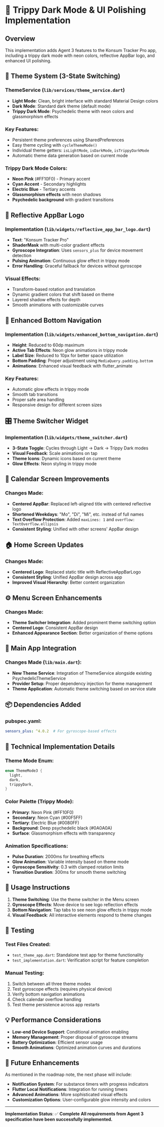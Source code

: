 # 🌈 Trippy Dark Mode & UI Polishing Implementation

## Overview
This implementation adds Agent 3 features to the Konsum Tracker Pro app, including a trippy dark mode with neon colors, reflective AppBar logo, and enhanced UI polishing.

## 🌌 Theme System (3-State Switching)

### ThemeService (`lib/services/theme_service.dart`)
- **Light Mode**: Clean, bright interface with standard Material Design colors
- **Dark Mode**: Standard dark theme (default mode)
- **Trippy Dark Mode**: Psychedelic theme with neon colors and glassmorphism effects

### Key Features:
- Persistent theme preferences using SharedPreferences
- Easy theme cycling with `cycleThemeMode()`
- Individual theme getters: `isLightMode`, `isDarkMode`, `isTrippyDarkMode`
- Automatic theme data generation based on current mode

### Trippy Dark Mode Colors:
- **Neon Pink** (#FF10F0) - Primary accent
- **Cyan Accent** - Secondary highlights
- **Electric Blue** - Tertiary accents
- **Glassmorphism effects** with neon shadows
- **Psychedelic background** with gradient transitions

## 🔮 Reflective AppBar Logo

### Implementation (`lib/widgets/reflective_app_bar_logo.dart`)
- **Text**: "Konsum Tracker Pro"
- **ShaderMask** with multi-color gradient effects
- **Gyroscope Integration**: Uses `sensors_plus` for device movement detection
- **Pulsing Animation**: Continuous glow effect in trippy mode
- **Error Handling**: Graceful fallback for devices without gyroscope

### Visual Effects:
- Transform-based rotation and translation
- Dynamic gradient colors that shift based on theme
- Layered shadow effects for depth
- Smooth animations with customizable curves

## 📱 Enhanced Bottom Navigation

### Implementation (`lib/widgets/enhanced_bottom_navigation.dart`)
- **Height**: Reduced to 60dp maximum
- **Active Tab Effects**: Neon glow animations in trippy mode
- **Label Size**: Reduced to 10px for better space utilization
- **Bottom Padding**: Proper adjustment using `MediaQuery.padding.bottom`
- **Animations**: Enhanced visual feedback with flutter_animate

### Key Features:
- Automatic glow effects in trippy mode
- Smooth tab transitions
- Proper safe area handling
- Responsive design for different screen sizes

## 🎛️ Theme Switcher Widget

### Implementation (`lib/widgets/theme_switcher.dart`)
- **3-State Toggle**: Cycles through Light → Dark → Trippy Dark modes
- **Visual Feedback**: Scale animations on tap
- **Theme Icons**: Dynamic icons based on current theme
- **Glow Effects**: Neon styling in trippy mode

## 📅 Calendar Screen Improvements

### Changes Made:
- **Centered AppBar**: Replaced left-aligned title with centered reflective logo
- **Shortened Weekdays**: "Mo", "Di", "Mi", etc. instead of full names
- **Text Overflow Protection**: Added `maxLines: 1` and `overflow: TextOverflow.ellipsis`
- **Consistent Styling**: Unified with other screens' AppBar design

## 🏠 Home Screen Updates

### Changes Made:
- **Centered Logo**: Replaced static title with ReflectiveAppBarLogo
- **Consistent Styling**: Unified AppBar design across app
- **Improved Visual Hierarchy**: Better content organization

## ⚙️ Menu Screen Enhancements

### Changes Made:
- **Theme Switcher Integration**: Added prominent theme switching option
- **Centered Logo**: Consistent AppBar design
- **Enhanced Appearance Section**: Better organization of theme options

## 🔧 Main App Integration

### Changes Made (`lib/main.dart`):
- **New Theme Service**: Integration of ThemeService alongside existing PsychedelicThemeService
- **Provider Setup**: Proper dependency injection for theme management
- **Theme Application**: Automatic theme switching based on service state

## 📦 Dependencies Added

### pubspec.yaml:
```yaml
sensors_plus: ^4.0.2  # For gyroscope-based effects
```

## 🎯 Technical Implementation Details

### Theme Mode Enum:
```dart
enum ThemeMode3 {
  light,
  dark, 
  trippyDark,
}
```

### Color Palette (Trippy Mode):
- **Primary**: Neon Pink (#FF10F0)
- **Secondary**: Neon Cyan (#00F5FF)
- **Tertiary**: Electric Blue (#0080FF)
- **Background**: Deep psychedelic black (#0A0A0A)
- **Surface**: Glassmorphism effects with transparency

### Animation Specifications:
- **Pulse Duration**: 2000ms for breathing effects
- **Glow Animation**: Variable intensity based on theme mode
- **Gyroscope Sensitivity**: 0.3 with clamped rotation limits
- **Transition Duration**: 300ms for smooth theme switching

## 🚀 Usage Instructions

1. **Theme Switching**: Use the theme switcher in the Menu screen
2. **Gyroscope Effects**: Move device to see logo reflection effects
3. **Bottom Navigation**: Tap tabs to see neon glow effects in trippy mode
4. **Visual Feedback**: All interactive elements respond to theme changes

## 🧪 Testing

### Test Files Created:
- `test_theme_app.dart`: Standalone test app for theme functionality
- `test_implementation.dart`: Verification script for feature completion

### Manual Testing:
1. Switch between all three theme modes
2. Test gyroscope effects (requires physical device)
3. Verify bottom navigation animations
4. Check calendar overflow handling
5. Test theme persistence across app restarts

## 💡 Performance Considerations

- **Low-end Device Support**: Conditional animation enabling
- **Memory Management**: Proper disposal of gyroscope streams
- **Battery Optimization**: Efficient sensor usage
- **Smooth Animations**: Optimized animation curves and durations

## 🔮 Future Enhancements

As mentioned in the roadmap note, the next phase will include:
- **Notification System**: For substance timers with progress indicators
- **Flutter Local Notifications**: Integration for running timers
- **Advanced Animations**: More sophisticated visual effects
- **Customization Options**: User-configurable glow intensity and colors

---

**Implementation Status**: ✅ **Complete**
**All requirements from Agent 3 specification have been successfully implemented.**